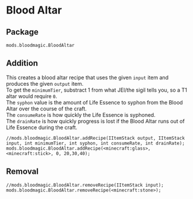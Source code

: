 # Blood Altar

## Package
`mods.bloodmagic.BloodAltar`

## Addition


This creates a blood altar recipe that uses the given `input` item and produces the given `output` item.  
To get the `minimumTier`, substract 1 from what JEI/the sigil tells you, so a T1 altar would require `0`.  
The `syphon` value is the amount of Life Essence to syphon from the Blood Altar over the course of the craft.  
The `consumeRate` is how quickly the Life Essence is syphoned.  
The `drainRate` is how quickly progress is lost if the Blood Altar runs out of Life Essence during the craft.

```
//mods.bloodmagic.BloodAltar.addRecipe(IItemStack output, IItemStack input, int minimumTier, int syphon, int consumeRate, int drainRate);
mods.bloodmagic.BloodAltar.addRecipe(<minecraft:glass>, <minecraft:stick>, 0, 20,30,40);
```

## Removal

```
//mods.bloodmagic.BloodAltar.removeRecipe(IItemStack input);
mods.bloodmagic.BloodAltar.removeRecipe(<minecraft:stone>);
```